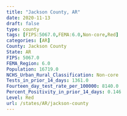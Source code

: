 ```yaml
---
title: "Jackson County, AR"
date: 2020-11-13
draft: false
type: county
tags: [FIPS:5067.0,FEMA:6.0,Non-core,Red]
categories: [AR]
County: Jackson County
State: AR
FIPS: 5067.0
FEMA_Region: 6.0
Population: 16719.0
NCHS_Urban_Rural_Classification: Non-core
Tests_in_prior_14_days: 1361.0
Fourteen_day_test_rate_per_100000: 8140.0
Percent_Positivity_in_prior_14_days: 0.146
Level: Red
url: /states/AR/jackson-county
---
```



